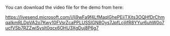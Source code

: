 You can download the video file for the demo from here:

https://livesend.microsoft.com/i/Ij9wFa9f4LfMaqlGhePEiiTXits3OQHfDrChmqaIkmRLDpVA2o7Kwy10FVsrZcaPPLUSSIGN8Oys7JpfLcjljfR8YYur6uhW0o7ucfVSb7RZZwiSyslt0qcx6OHU3XgDuj8P6g7

